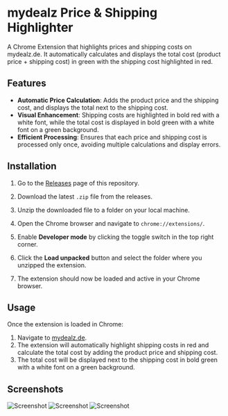# mydealz Price & Shipping Highlighter

A Chrome Extension that highlights prices and shipping costs on mydealz.de. It automatically calculates and displays the total cost (product price + shipping cost) in green with the shipping cost highlighted in red.

## Features

- **Automatic Price Calculation**: Adds the product price and the shipping cost, and displays the total next to the shipping cost.
- **Visual Enhancement**: Shipping costs are highlighted in bold red with a white font, while the total cost is displayed in bold green with a white font on a green background.
- **Efficient Processing**: Ensures that each price and shipping cost is processed only once, avoiding multiple calculations and display errors.

## Installation

1. Go to the [Releases](https://github.com/tareq-halaby/mydealz_highlighter/releases) page of this repository.

2. Download the latest `.zip` file from the releases.

3. Unzip the downloaded file to a folder on your local machine.

4. Open the Chrome browser and navigate to `chrome://extensions/`.

5. Enable **Developer mode** by clicking the toggle switch in the top right corner.

6. Click the **Load unpacked** button and select the folder where you unzipped the extension.

7. The extension should now be loaded and active in your Chrome browser.

## Usage

Once the extension is loaded in Chrome:

1. Navigate to [mydealz.de](https://www.mydealz.de).
2. The extension will automatically highlight shipping costs in red and calculate the total cost by adding the product price and shipping cost.
3. The total cost will be displayed next to the shipping cost in bold green with a white font on a green background.

## Screenshots

![Screenshot](https://raw.githubusercontent.com/tareq-halaby/mydealz_highlighter/main/demo/example1.png "Screenshot")
![Screenshot](https://raw.githubusercontent.com/tareq-halaby/mydealz_highlighter/main/demo/example2.png "Screenshot")
![Screenshot](https://raw.githubusercontent.com/tareq-halaby/mydealz_highlighter/main/demo/example3.png "Screenshot")
